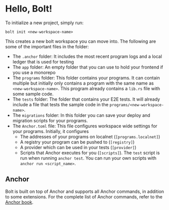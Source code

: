 # Hello, Bolt!

To initialize a new project, simply run:

```
bolt init <new-workspace-name>
```

This creates a new bolt workspace you can move into. The following are some of the important files in the folder:

- The `.anchor` folder: It includes the most recent program logs and a local ledger that is used for testing
- The `app` folder: An empty folder that you can use to hold your frontend if you use a monorepo
- The `programs` folder: This folder contains your programs. It can contain multiple but initially only contains a program with the same name as `<new-workspace-name>`. This program already contains a `lib.rs` file with some sample code.
- The `tests` folder: The folder that contains your E2E tests. It will already include a file that tests the sample code in the `programs/<new-workspace-name>`.
- The `migrations` folder: In this folder you can save your deploy and migration scripts for your programs.
- The `Anchor.toml` file: This file configures workspace wide settings for your programs. Initially, it configures
    - The addresses of your programs on localnet (`[programs.localnet]`)
    - A registry your program can be pushed to (`[registry]`)
    - A provider which can be used in your tests (`[provider]`)
    - Scripts that Anchor executes for you (`[scripts]`). The `test` script is run when running `anchor test`. You can run your own scripts with `anchor run <script_name>`.

## Anchor

Bolt is built on top of Anchor and supports all Anchor commands, in addition to some extensions. For the complete list of Anchor commands, refer to the [Anchor book](https://book.anchor-lang.com/).